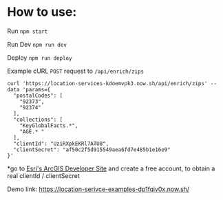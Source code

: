 # How to use:

Run
``` npm start ```

Run Dev
``` npm run dev ```

Deploy
``` npm run deploy ```


Example cURL ``` POST ``` request  to ``` /api/enrich/zips ```
```
curl 'https://location-services-kdoemvpk3.now.sh/api/enrich/zips' --data 'params={
  "postalCodes": [
    "92373",
    "92374"
  ],
  "collections": [
    "KeyGlobalFacts.*",
    "AGE.* "
  ],
  "clientId": "UziRXpkEKRl7ATU8",
  "clientSecret": "af50c2f5d915549aea6fd7e485b1e16e9"
}'

```

*go to [Esri's ArcGIS Developer Site](https://developers.arcgis.com/) and create a free account, to obtain a real clientId / clientSecret 

Demo link:
https://location-serivce-examples-dp1fqiv0x.now.sh/
